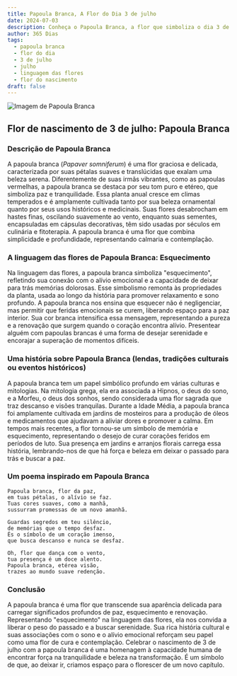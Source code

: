 ```yaml
---
title: Papoula Branca, A Flor do Dia 3 de julho
date: 2024-07-03
description: Conheça o Papoula Branca, a flor que simboliza o dia 3 de julho e seu significado 'Esquecimento'. Explore a beleza e o simbolismo desta flor encantadora.
author: 365 Dias
tags:
  - papoula branca
  - flor do dia
  - 3 de julho
  - julho
  - linguagem das flores
  - flor do nascimento
draft: false
---
```


![Imagem de Papoula Branca](https://cdn.pixabay.com/photo/2021/05/14/19/21/poppy-6254293_640.jpg#center)


## Flor de nascimento de 3 de julho: Papoula Branca

### Descrição de Papoula Branca

A papoula branca (_Papaver somniferum_) é uma flor graciosa e delicada, caracterizada por suas pétalas suaves e translúcidas que exalam uma beleza serena. Diferentemente de suas irmãs vibrantes, como as papoulas vermelhas, a papoula branca se destaca por seu tom puro e etéreo, que simboliza paz e tranquilidade. Essa planta anual cresce em climas temperados e é amplamente cultivada tanto por sua beleza ornamental quanto por seus usos históricos e medicinais. Suas flores desabrocham em hastes finas, oscilando suavemente ao vento, enquanto suas sementes, encapsuladas em cápsulas decorativas, têm sido usadas por séculos em culinária e fitoterapia. A papoula branca é uma flor que combina simplicidade e profundidade, representando calmaria e contemplação.

### A linguagem das flores de Papoula Branca: Esquecimento

Na linguagem das flores, a papoula branca simboliza "esquecimento", refletindo sua conexão com o alívio emocional e a capacidade de deixar para trás memórias dolorosas. Esse simbolismo remonta às propriedades da planta, usada ao longo da história para promover relaxamento e sono profundo. A papoula branca nos ensina que esquecer não é negligenciar, mas permitir que feridas emocionais se curem, liberando espaço para a paz interior. Sua cor branca intensifica essa mensagem, representando a pureza e a renovação que surgem quando o coração encontra alívio. Presentear alguém com papoulas brancas é uma forma de desejar serenidade e encorajar a superação de momentos difíceis.

### Uma história sobre Papoula Branca (lendas, tradições culturais ou eventos históricos)

A papoula branca tem um papel simbólico profundo em várias culturas e mitologias. Na mitologia grega, ela era associada a Hipnos, o deus do sono, e a Morfeu, o deus dos sonhos, sendo considerada uma flor sagrada que traz descanso e visões tranquilas. Durante a Idade Média, a papoula branca foi amplamente cultivada em jardins de mosteiros para a produção de óleos e medicamentos que ajudavam a aliviar dores e promover a calma. Em tempos mais recentes, a flor tornou-se um símbolo de memória e esquecimento, representando o desejo de curar corações feridos em períodos de luto. Sua presença em jardins e arranjos florais carrega essa história, lembrando-nos de que há força e beleza em deixar o passado para trás e buscar a paz.

### Um poema inspirado em Papoula Branca

```
Papoula branca, flor da paz,  
em tuas pétalas, o alívio se faz.  
Tuas cores suaves, como a manhã,  
sussurram promessas de um novo amanhã.  

Guardas segredos em teu silêncio,  
de memórias que o tempo desfaz.  
És o símbolo de um coração imenso,  
que busca descanso e nunca se desfaz.  

Oh, flor que dança com o vento,  
tua presença é um doce alento.  
Papoula branca, etérea visão,  
trazes ao mundo suave redenção.  
```

### Conclusão

A papoula branca é uma flor que transcende sua aparência delicada para carregar significados profundos de paz, esquecimento e renovação. Representando "esquecimento" na linguagem das flores, ela nos convida a liberar o peso do passado e a buscar serenidade. Sua rica história cultural e suas associações com o sono e o alívio emocional reforçam seu papel como uma flor de cura e contemplação. Celebrar o nascimento de 3 de julho com a papoula branca é uma homenagem à capacidade humana de encontrar força na tranquilidade e beleza na transformação. É um símbolo de que, ao deixar ir, criamos espaço para o florescer de um novo capítulo.